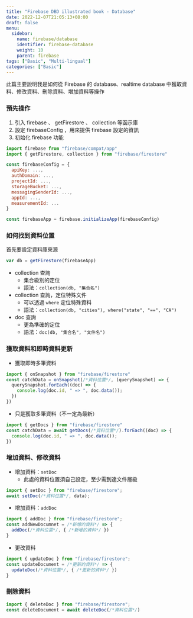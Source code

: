 ```yaml
---
title: "Firebase DBD illustrated book - Database"
date: 2022-12-07T21:05:13+08:00
draft: false
menu:
  sidebar:
    name: firebase/database 
    identifier: firebase-database
    weight: 10
    parent: firebase
tags: ["Basic", "Multi-lingual"]
categories: ["Basic"]
---
```

此篇主要說明我是如何從 Firebase 的 database、realtime database 中獲取資料、修改資料、刪除資料、增加資料等操作

### 預先操作

1. 引入 firebase 、 getFirestore 、 collection 等函示庫
2. 設定 firebaseConfig ，用來提供 firebase 設定的資訊
3. 初始化 firebase 功能

```Javascript
import firebase from "firebase/compat/app"
import { getFirestore, collection } from "firebase/firestore"

const firebaseConfig = {
  apiKey: ...,
  authDomain: ...,
  projectId: ...,
  storageBucket: ...,
  messagingSenderId: ...,
  appId: ...,
  measurementId: ...
}

const firebaseApp = firebase.initializeApp(firebaseConfig)
```

### 如何找到資料位置

首先要設定資料庫來源
```Javascript
var db = getFirestore(firebaseApp)
```

- collection 查詢
  - 集合級別的定位
  - 語法：`collection(db, "集合名")`
- collection 查詢，定位特殊文件
  - 可以透過 `where` 定位特殊資料
  - 語法：`collection(db, "cities"), where("state", "==", "CA")`
- doc 查詢　
  - 更為準確的定位
  - 語法：`doc(db, "集合名", "文件名")`

### 獲取資料和即時資料更新

- 獲取即時多筆資料
```Javascript
import { onSnapshot } from "firebase/firestore"
const catchData = onSnapshot(/*資料位置*/, (querySnapshot) => {
  querySnapshot.forEach((doc) => {
    console.log(doc.id, " => ", doc.data());
  })
})
```

- 只是獲取多筆資料（不一定為最新）
```Javascript
import { getDocs } from "firebase/firestore"
const catchData = await getDocs(/*資料位置*/).forEach((doc) => {
  console.log(doc.id, " => ", doc.data());
})
```

### 增加資料、修改資料

- 增加資料：`setDoc`
  - 此處的資料位置須自己設定，至少需到達文件層級
```Javascript
import { setDoc } from "firebase/firestore"; 
await setDoc(/*資料位置*/, data);
```
- 增加資料：`addDoc`
```Javascript
import { addDoc } from "firebase/firestore"; 
const addNewDocumnet = /*新增的資料*/ => {
  addDoc(/*資料位置*/, { /*新增的資料*/ })
}
```

- 更改資料
```Javascript
import { updateDoc } from "firebase/firestore"; 
const updateDocument = /*更新的資料*/ => {
  updateDoc(/*資料位置*/, { /*更新的資料*/ })
}
```

### 刪除資料
```Javascript
import { deleteDoc } from "firebase/firestore"; 
const deleteDocument = await deleteDoc(/*資料位置*/)
```

